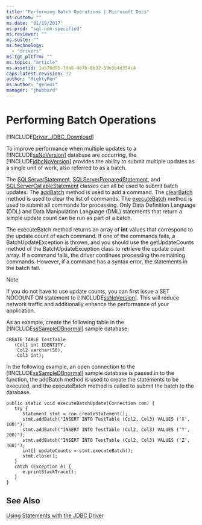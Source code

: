 ```yaml
---
title: "Performing Batch Operations | Microsoft Docs"
ms.custom: ""
ms.date: "01/19/2017"
ms.prod: "sql-non-specified"
ms.reviewer: ""
ms.suite: ""
ms.technology: 
  - "drivers"
ms.tgt_pltfrm: ""
ms.topic: "article"
ms.assetid: 1a576d95-7da6-4b7b-8b32-59e5b4d354c4
caps.latest.revision: 22
author: "MightyPen"
ms.author: "genemi"
manager: "jhubbard"
---
```

# Performing Batch Operations
[!INCLUDE[Driver_JDBC_Download](../../includes/driver_jdbc_download.md)]

  To improve performance when multiple updates to a [!INCLUDE[ssNoVersion](../../includes/ssnoversion_md.md)] database are occurring, the [!INCLUDE[jdbcNoVersion](../../includes/jdbcnoversion_md.md)] provides the ability to submit multiple updates as a single unit of work, also referred to as a batch.  
  
 The [SQLServerStatement](../../connect/jdbc/reference/sqlserverstatement-class.md), [SQLServerPreparedStatement](../../connect/jdbc/reference/sqlserverpreparedstatement-class.md), and [SQLServerCallableStatement](../../connect/jdbc/reference/sqlservercallablestatement-class.md) classes can all be used to submit batch updates. The [addBatch](../../connect/jdbc/reference/addbatch-method-sqlserverpreparedstatement.md) method is used to add a command. The [clearBatch](../../connect/jdbc/reference/clearbatch-method-sqlserverpreparedstatement.md) method is used to clear the list of commands. The [executeBatch](../../connect/jdbc/reference/executebatch-method-sqlserverstatement.md) method is used to submit all commands for processing. Only Data Definition Language (DDL) and Data Manipulation Language (DML) statements that return a simple update count can be run as part of a batch.  
  
 The executeBatch method returns an array of **int** values that correspond to the update count of each command. If one of the commands fails, a BatchUpdateException is thrown, and you should use the getUpdateCounts method of the BatchUpdateException class to retrieve the update count array. If a command fails, the driver continues processing the remaining commands. However, if a command has a syntax error, the statements in the batch fail.  
  
> [!NOTE]  
>  If you do not have to use update counts, you can first issue a SET NOCOUNT ON statement to [!INCLUDE[ssNoVersion](../../includes/ssnoversion_md.md)]. This will reduce network traffic and additionally enhance the performance of your application.  
  
 As an example, create the following table in the [!INCLUDE[ssSampleDBnormal](../../includes/sssampledbnormal_md.md)] sample database:  
  
```  
CREATE TABLE TestTable   
   (Col1 int IDENTITY,   
    Col2 varchar(50),   
    Col3 int);  
```  
  
 In the following example, an open connection to the [!INCLUDE[ssSampleDBnormal](../../includes/sssampledbnormal_md.md)] sample database is passed in to the function, the addBatch method is used to create the statements to be executed, and the executeBatch method is called to submit the batch to the database.  
  
```  
public static void executeBatchUpdate(Connection con) {  
   try {  
      Statement stmt = con.createStatement();  
      stmt.addBatch("INSERT INTO TestTable (Col2, Col3) VALUES ('X', 100)");  
      stmt.addBatch("INSERT INTO TestTable (Col2, Col3) VALUES ('Y', 200)");  
      stmt.addBatch("INSERT INTO TestTable (Col2, Col3) VALUES ('Z', 300)");  
      int[] updateCounts = stmt.executeBatch();  
      stmt.close();  
   }  
   catch (Exception e) {  
      e.printStackTrace();  
   }  
}  
```  
  
## See Also  
 [Using Statements with the JDBC Driver](../../connect/jdbc/using-statements-with-the-jdbc-driver.md)  
  
  